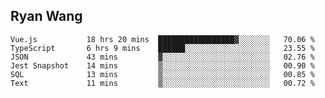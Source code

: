## Ryan Wang

<!--START_SECTION:waka-->

```text
Vue.js           18 hrs 20 mins  █████████████████▓░░░░░░░   70.06 %
TypeScript       6 hrs 9 mins    ██████░░░░░░░░░░░░░░░░░░░   23.55 %
JSON             43 mins         ▓░░░░░░░░░░░░░░░░░░░░░░░░   02.76 %
Jest Snapshot    14 mins         ▒░░░░░░░░░░░░░░░░░░░░░░░░   00.90 %
SQL              13 mins         ▒░░░░░░░░░░░░░░░░░░░░░░░░   00.85 %
Text             11 mins         ▒░░░░░░░░░░░░░░░░░░░░░░░░   00.72 %
```

<!--END_SECTION:waka-->
